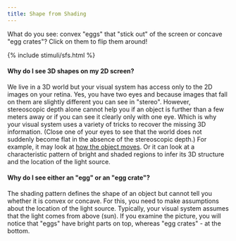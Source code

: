 ```yaml
---
title: Shape from Shading
---
```


 What do you see: convex "eggs" that "stick out" of the screen or concave "egg crates"? Click on them to flip them around!

{% include stimuli/sfs.html %}

#### Why do I see 3D shapes on my 2D screen?
We live in a 3D world but your visual system has access only to the 2D images on your retina. 
Yes, you have two eyes and because images that fall on them are slightly different you can see in "stereo". 
However, stereoscopic depth alone cannot help you if an object is further than a few meters away or if you can see it clearly only with one eye.
Which is why your visual system uses a variety of tricks to recover the missing 3D information. 
(Close one of your eyes to see that the world does not suddenly become flat in the absence of the stereoscopic depth.)
For example, it may look at <a href= 'SFM'> how the object moves</a>.
Or it can look at a characteristic pattern of bright and shaded regions to infer its 3D structure and the location of the light source.

#### Why do I see either an "egg" or an "egg crate"?
The shading pattern defines the shape of an object but cannot tell you whether it is convex or concave. 
For this, you need to make assumptions about the location of the light source. 
Typically, your visual system assumes that the light comes from above (sun). 
If you examine the picture, you will notice that "eggs" have bright parts on top, whereas "egg crates" - at the bottom.